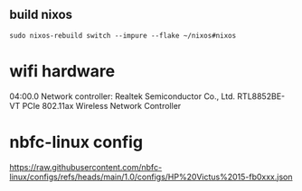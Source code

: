 
## build nixos
```shell
sudo nixos-rebuild switch --impure --flake ~/nixos#nixos
```

# wifi hardware
04:00.0 Network controller: Realtek Semiconductor Co., Ltd. RTL8852BE-VT PCIe 802.11ax Wireless Network Controller

# nbfc-linux config
https://raw.githubusercontent.com/nbfc-linux/configs/refs/heads/main/1.0/configs/HP%20Victus%2015-fb0xxx.json
